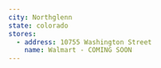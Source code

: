 ```yaml
---
city: Northglenn
state: colorado
stores:
  - address: 10755 Washington Street
    name: Walmart - COMING SOON
---
```

